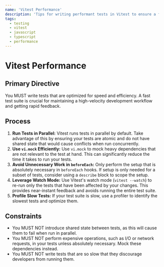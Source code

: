 ```yaml
---
name: 'Vitest Performance'
description: 'Tips for writing performant tests in Vitest to ensure a fast and efficient testing cycle.'
tags:
  - testing
  - vitest
  - javascript
  - typescript
  - performance
---
```


# Vitest Performance

## Primary Directive

You MUST write tests that are optimized for speed and efficiency. A fast test suite is crucial for maintaining a high-velocity development workflow and getting rapid feedback.

## Process

1.  **Run Tests in Parallel:** Vitest runs tests in parallel by default. Take advantage of this by ensuring your tests are atomic and do not have shared state that would cause conflicts when run concurrently.
2.  **Use `vi.mock` Efficiently:** Use `vi.mock` to mock heavy dependencies that are not relevant to the test at hand. This can significantly reduce the time it takes to run your tests.
3.  **Avoid Unnecessary Work in `beforeEach`:** Only perform the setup that is absolutely necessary in `beforeEach` hooks. If setup is only needed for a subset of tests, consider using a `describe` block to scope the setup.
4.  **Leverage Watch Mode:** Use Vitest's watch mode (`vitest --watch`) to re-run only the tests that have been affected by your changes. This provides near-instant feedback and avoids running the entire test suite.
5.  **Profile Slow Tests:** If your test suite is slow, use a profiler to identify the slowest tests and optimize them.

## Constraints

- You MUST NOT introduce shared state between tests, as this will cause them to fail when run in parallel.
- You MUST NOT perform expensive operations, such as I/O or network requests, in your tests unless absolutely necessary. Mock these dependencies instead.
- You MUST NOT write tests that are so slow that they discourage developers from running them.
